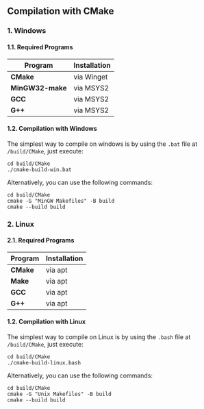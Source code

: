 ## Compilation with CMake

### 1. Windows

#### 1.1. Required Programs

| Program          | Installation |
| ---------------- | ------------ |
| **CMake**        | via Winget   |
| **MinGW32-make** | via MSYS2    |
| **GCC**          | via MSYS2    |
| **G++**          | via MSYS2    |

#### 1.2. Compilation with Windows

The simplest way to compile on windows is by using the `.bat` file at `/build/CMake`, just execute:

```
cd build/CMake
./cmake-build-win.bat
```

Alternatively, you can use the following commands:

```
cd build/CMake
cmake -G "MinGW Makefiles" -B build
cmake --build build
```

### 2. Linux

#### 2.1. Required Programs

| Program   | Installation |
| --------- | ------------ |
| **CMake** | via apt      |
| **Make**  | via apt      |
| **GCC**   | via apt      |
| **G++**   | via apt      |

#### 1.2. Compilation with Linux

The simplest way to compile on Linux is by using the `.bash` file at `/build/CMake`, just execute:

```
cd build/CMake
./cmake-build-linux.bash
```

Alternatively, you can use the following commands:

```
cd build/CMake
cmake -G "Unix Makefiles" -B build
cmake --build build
```
